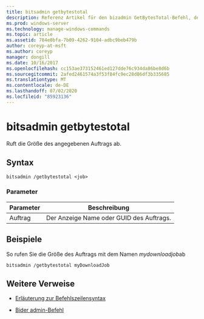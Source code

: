 ```yaml
---
title: bitsadmin getbytestotal
description: Referenz Artikel für den bizadmin GetBytesTotal-Befehl, der die Größe des angegebenen Auftrags abruft.
ms.prod: windows-server
ms.technology: manage-windows-commands
ms.topic: article
ms.assetid: 784e0bfa-7b09-4262-9104-adbc9beb479b
author: coreyp-at-msft
ms.author: coreyp
manager: dongill
ms.date: 10/16/2017
ms.openlocfilehash: cc153ae373152461ed127dde76c934da86be8d6b
ms.sourcegitcommit: 2afed2461574a3f53f84fc9ec28d86df3b335685
ms.translationtype: MT
ms.contentlocale: de-DE
ms.lasthandoff: 07/02/2020
ms.locfileid: "85923136"
---
```

# <a name="bitsadmin-getbytestotal"></a>bitsadmin getbytestotal

Ruft die Größe des angegebenen Auftrags ab.

## <a name="syntax"></a>Syntax

```
bitsadmin /getbytestotal <job>
```

### <a name="parameters"></a>Parameter

| Parameter | Beschreibung |
| -------------- | -------------- |
| Auftrag | Der Anzeige Name oder GUID des Auftrags. |

## <a name="examples"></a>Beispiele

So rufen Sie die Größe des Auftrags mit dem Namen *mydownloadjob*ab

```
bitsadmin /getbytestotal myDownloadJob
```

## <a name="additional-references"></a>Weitere Verweise

- [Erläuterung zur Befehlszeilensyntax](command-line-syntax-key.md)

- [Bider admin-Befehl](bitsadmin.md)
